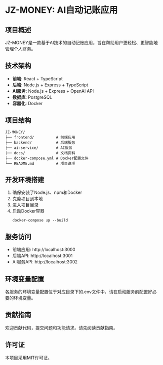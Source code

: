 # JZ-MONEY: AI自动记账应用

## 项目概述
JZ-MONEY是一款基于AI技术的自动记账应用，旨在帮助用户更轻松、更智能地管理个人财务。

## 技术架构
- **前端**: React + TypeScript
- **后端**: Node.js + Express + TypeScript
- **AI服务**: Node.js + Express + OpenAI API
- **数据库**: PostgreSQL
- **容器化**: Docker

## 项目结构
```
JZ-MONEY/
├── frontend/          # 前端应用
├── backend/           # 后端服务
├── ai-service/        # AI服务
├── docs/              # 文档资料
├── docker-compose.yml # Docker配置文件
└── README.md          # 项目说明
```

## 开发环境搭建
1. 确保安装了Node.js、npm和Docker
2. 克隆项目到本地
3. 进入项目目录
4. 启动Docker容器
   ```
   docker-compose up --build
   ```

## 服务访问
- 前端应用: http://localhost:3000
- 后端API: http://localhost:3001
- AI服务API: http://localhost:3002

## 环境变量配置
各服务的环境变量配置位于对应目录下的.env文件中，请在启动服务前配置好必要的环境变量。

## 贡献指南
欢迎贡献代码，提交问题和功能请求。请先阅读贡献指南。

## 许可证
本项目采用MIT许可证。